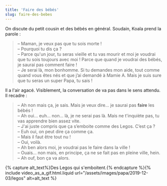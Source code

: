 ```yaml
---
title: 'Faire des bébés'
slug: faire-des-bebes
---
```


On discute du petit cousin et des bébés en général. Soudain, Koala prend la
parole :

> – Maman, je veux pas que tu sois morte !  
> – Pourquoi tu dis ça ?  
> – Parce qu'un jour, tu seras vieille et tu vas mourir et moi je voudrai que tu
> sois toujours avec moi ! Parce que quand je voudrai des bébés, je saurai pas
> comment faire !  
> – Je serai là, mon bonhomme. Si tu demandes mon aide, tout comme quand vous
> êtes nés et que j’ai demandé à Mamie A. Mais je suis sure que tu seras un
> super Papa, tu sais !

Il a l'air agacé. Visiblement, la conversation de va pas dans le sens attendu.
Il recadre :

> – Ah non mais ça, je sais. Mais je veux dire… je saurai pas **faire** les
> bébés !  
> – Ah oui… euh… non… là, je ne serai pas là. Mais ne t'inquiète pas, tu vas
> apprendre bien assez vite.  
> – J'ai juste compris que ça s’emboite comme des Legos. C’est ça ?  
> – Euh oui, on peut dire ça comme ça.  
> – Mais il faut être tout nu !  
> – Oui, voilà.  
> – Ah ben alors moi, je voudrai pas le faire dans la ville !  
> – Ouais... non mais, en principe, ça ne se fait pas en pleine ville, hein.  
> – Ah ouf, bon ça va alors.

{% capture alt_text%}Des Legos qui
s'emboitent.{% endcapture %}{% include video_as_a_gif.html.liquid
url="/assets/images/papa/2019-12-03/legos"
alt=alt_text
%}
